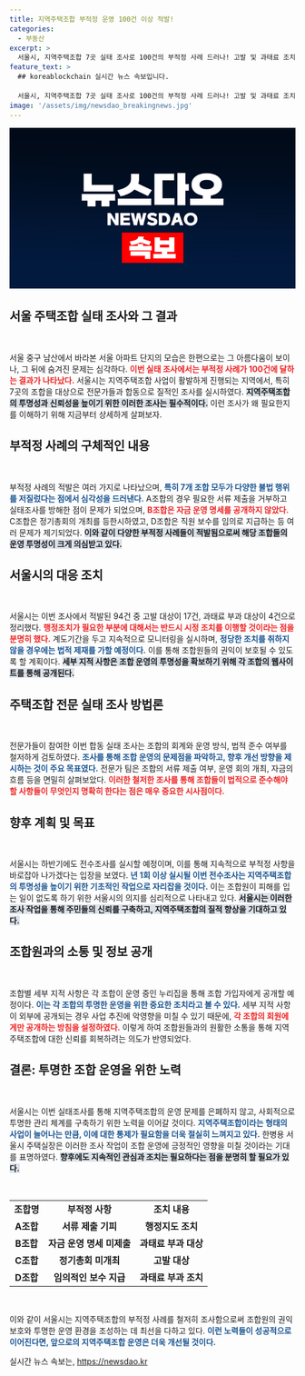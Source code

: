 ```yaml
---
title: 지역주택조합 부적정 운영 100건 이상 적발!
categories:
  - 부동산
excerpt: >
  서울시, 지역주택조합 7곳 실태 조사로 100건의 부적정 사례 드러나! 고발 및 과태료 조치 예고. 하반기 전수조사까지 예정된 가운데, 조합원 보호를 위한 강력한 조치가 이어질 전망이다.
feature_text: >
  ## koreablockchain 실시간 뉴스 속보입니다.

  서울시, 지역주택조합 7곳 실태 조사로 100건의 부적정 사례 드러나! 고발 및 과태료 조치 예고. 하반기 전수조사까지 예정된 가운데, 조합원 보호를 위한 강력한 조치가 이어질 전망이다.
image: '/assets/img/newsdao_breakingnews.jpg'
---
```


<p><img src="/assets/img/newsdao_breakingnews.jpg" alt="koreablockchain 속보" /></p>

<h2 data-ke-size="size26">서울 주택조합 실태 조사와 그 결과</h2>

<p data-ke-size="size16">&nbsp;</p> 

<p>서울 중구 남산에서 바라본 서울 아파트 단지의 모습은 한편으로는 그 아름다움이 보이나, 그 뒤에 숨겨진 문제는 심각하다. <b><span style="color: #ee2323;">이번 실태 조사에서는 부적정 사례가 100건에 달하는 결과가 나타났다.</span></b> 서울시는 지역주택조합 사업이 활발하게 진행되는 지역에서, 특히 7곳의 조합을 대상으로 전문가들과 합동으로 질적인 조사를 실시하였다. <b><span style="background-color: #21538527;">지역주택조합의 투명성과 신뢰성을 높이기 위한 이러한 조사는 필수적이다.</span></b> 이런 조사가 왜 필요한지를 이해하기 위해 지금부터 상세하게 살펴보자.</p>

<h2 data-ke-size="size26">부적정 사례의 구체적인 내용</h2>

<p data-ke-size="size16">&nbsp;</p> 

<p>부적정 사례의 적발은 여러 가지로 나타났으며, <b><span style="color: #1a5490;">특히 7개 조합 모두가 다양한 불법 행위를 저질렀다는 점에서 심각성을 드러낸다.</span></b> A조합의 경우 필요한 서류 제출을 거부하고 실태조사를 방해한 점이 문제가 되었으며, <b><span style="color: #ee2323;">B조합은 자금 운영 명세를 공개하지 않았다.</span></b> C조합은 정기총회의 개최를 등한시하였고, D조합은 직원 보수를 임의로 지급하는 등 여러 문제가 제기되었다. <b><span style="background-color: #21538527;">이와 같이 다양한 부적정 사례들이 적발됨으로써 해당 조합들의 운영 투명성이 크게 의심받고 있다.</span></b></p>

<h2 data-ke-size="size26">서울시의 대응 조치</h2>

<p data-ke-size="size16">&nbsp;</p> 

<p>서울시는 이번 조사에서 적발된 94건 중 고발 대상이 17건, 과태료 부과 대상이 4건으로 정리했다. <b><span style="color: #ee2323;">행정조치가 필요한 부분에 대해서는 반드시 시정 조치를 이행할 것이라는 점을 분명히 했다.</span></b> 계도기간을 두고 지속적으로 모니터링을 실시하며, <b><span style="color: #1a5490;">정당한 조치를 취하지 않을 경우에는 법적 제재를 가할 예정이다.</span></b> 이를 통해 조합원들의 권익이 보호될 수 있도록 할 계획이다. <b><span style="background-color: #21538527;">세부 지적 사항은 조합 운영의 투명성을 확보하기 위해 각 조합의 웹사이트를 통해 공개된다.</span></b></p>

<h2 data-ke-size="size26">주택조합 전문 실태 조사 방법론</h2>

<p data-ke-size="size16">&nbsp;</p> 

<p>전문가들이 참여한 이번 합동 실태 조사는 조합의 회계와 운영 방식, 법적 준수 여부를 철저하게 검토하였다. <b><span style="color: #1a5490;">조사를 통해 조합 운영의 문제점을 파악하고, 향후 개선 방향을 제시하는 것이 주요 목표였다.</span></b> 전문가 팀은 조합의 서류 제출 여부, 운영 회의 개최, 자금의 흐름 등을 면밀히 살펴보았다. <b><span style="color: #ee2323;">이러한 철저한 조사를 통해 조합들이 법적으로 준수해야 할 사항들이 무엇인지 명확히 한다는 점은 매우 중요한 시사점이다.</span></b></p>

<h2 data-ke-size="size26">향후 계획 및 목표</h2>

<p data-ke-size="size16">&nbsp;</p> 

<p>서울시는 하반기에도 전수조사를 실시할 예정이며, 이를 통해 지속적으로 부적정 사항을 바로잡아 나가겠다는 입장을 보였다. <b><span style="color: #1a5490;">년 1회 이상 실시될 이번 전수조사는 지역주택조합의 투명성을 높이기 위한 기초적인 작업으로 자리잡을 것이다.</span></b> 이는 조합원이 피해를 입는 일이 없도록 하기 위한 서울시의 의지를 심리적으로 나타내고 있다. <b><span style="background-color: #21538527;">서울시는 이러한 조사 작업을 통해 주민들의 신뢰를 구축하고, 지역주택조합의 질적 향상을 기대하고 있다.</span></b></p>

<h2 data-ke-size="size26">조합원과의 소통 및 정보 공개</h2>

<p data-ke-size="size16">&nbsp;</p> 

<p>조합별 세부 지적 사항은 각 조합이 운영 중인 누리집을 통해 조합 가입자에게 공개할 예정이다. <b><span style="color: #1a5490;">이는 각 조합의 투명한 운영을 위한 중요한 조치라고 볼 수 있다.</span></b> 세부 지적 사항이 외부에 공개되는 경우 사업 추진에 악영향을 미칠 수 있기 때문에, <b><span style="color: #ee2323;">각 조합의 회원에게만 공개하는 방침을 설정하였다.</span></b> 이렇게 하여 조합원들과의 원활한 소통을 통해 지역주택조합에 대한 신뢰를 회복하려는 의도가 반영되었다.</p>

<h2 data-ke-size="size26">결론: 투명한 조합 운영을 위한 노력</h2>

<p data-ke-size="size16">&nbsp;</p> 

<p>서울시는 이번 실태조사를 통해 지역주택조합의 운영 문제를 은폐하지 않고, 사회적으로 투명한 관리 체계를 구축하기 위한 노력을 이어갈 것이다. <b><span style="color: #1a5490;">지역주택조합이라는 형태의 사업이 늘어나는 만큼, 이에 대한 통제가 필요함을 더욱 절실히 느껴지고 있다.</span></b> 한병용 서울시 주택실장은 이러한 조사 작업이 조합 운영에 긍정적인 영향을 미칠 것이라는 기대를 표명하였다. <b><span style="background-color: #21538527;">향후에도 지속적인 관심과 조치는 필요하다는 점을 분명히 할 필요가 있다.</span></b></p>

<p data-ke-size="size16">&nbsp;</p> 

<table style="width: 100%; border-collapse: collapse; font-size: 16px;">
  <tr>
    <td style="text-align: center; height: 17px;"><b>조합명</b></td>
    <td style="text-align: center; height: 17px;"><b>부적정 사항</b></td>
    <td style="text-align: center; height: 17px;"><b>조치 내용</b></td>
  </tr>
  <tr>
    <td style="text-align: center; height: 17px;"><b>A조합</b></td>
    <td style="text-align: center; height: 17px;"><b>서류 제출 기피</b></td>
    <td style="text-align: center; height: 17px;"><b>행정지도 조치</b></td>
  </tr>
  <tr>
    <td style="text-align: center; height: 17px;"><b>B조합</b></td>
    <td style="text-align: center; height: 17px;"><b>자금 운영 명세 미제출</b></td>
    <td style="text-align: center; height: 17px;"><b>과태료 부과 대상</b></td>
  </tr>
  <tr>
    <td style="text-align: center; height: 17px;"><b>C조합</b></td>
    <td style="text-align: center; height: 17px;"><b>정기총회 미개최</b></td>
    <td style="text-align: center; height: 17px;"><b>고발 대상</b></td>
  </tr>
  <tr>
    <td style="text-align: center; height: 17px;"><b>D조합</b></td>
    <td style="text-align: center; height: 17px;"><b>임의적인 보수 지급</b></td>
    <td style="text-align: center; height: 17px;"><b>과태료 부과 조치</b></td>
  </tr>
</table>

<p data-ke-size="size16">&nbsp;</p> 

<p>이와 같이 서울시는 지역주택조합의 부적정 사례를 철저히 조사함으로써 조합원의 권익 보호와 투명한 운영 환경을 조성하는 데 최선을 다하고 있다. <b><span style="color: #1a5490;">이런 노력들이 성공적으로 이어진다면, 앞으로의 지역주택조합 운영은 더욱 개선될 것이다.</span></b></p>
실시간 뉴스 속보는, <a href="https://newsdao.kr" rel="dofollow">https://newsdao.kr</a>



